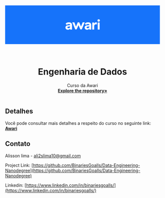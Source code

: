 ![header-awari.png](https://github.com/BinariesGoalls/Awari-Engenharia-de-Dados/blob/master/awari-header.png)

<br />

<p align="center">
 </a>
 <h1 align="center">Engenharia de Dados</h1>
 <p align="center">
  Curso da Awari
  <br />
  <a href=https://github.com/BinariesGoalls/Awari-Engenharia-de-Dados/tree/master><strong>Explore the repository»</strong></a>
  <br />
  <br />
 </p>

</p>

## Detalhes

Você pode consultar mais detalhes a respeito do curso no seguinte link: <a href=https://awari.com.br/curso/engenharia-de-dados/#grade-curricular><strong>Awari</strong></a>


## Contato

Alisson lima - ali2slima10@gmail.com

Project Link: [https://github.com/BinariesGoalls/Data-Engineering-Nanodegree](https://github.com/BinariesGoalls/Data-Engineering-Nanodegree)

Linkedin: [https://www.linkedin.com/in/binariesgoalls/](https://www.linkedin.com/in/binariesgoalls/)
